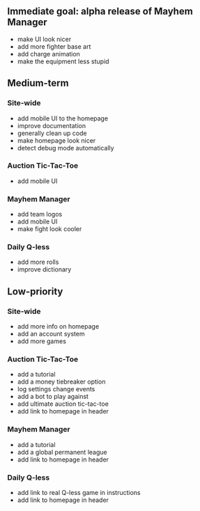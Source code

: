 ## Immediate goal: alpha release of Mayhem Manager
- make UI look nicer
- add more fighter base art
- add charge animation
- make the equipment less stupid

## Medium-term
### Site-wide
- add mobile UI to the homepage
- improve documentation
- generally clean up code
- make homepage look nicer
- detect debug mode automatically

### Auction Tic-Tac-Toe
- add mobile UI

### Mayhem Manager
- add team logos
- add mobile UI
- make fight look cooler

### Daily Q-less
- add more rolls
- improve dictionary

## Low-priority
### Site-wide
- add more info on homepage
- add an account system
- add more games

### Auction Tic-Tac-Toe
- add a tutorial
- add a money tiebreaker option
- log settings change events
- add a bot to play against
- add ultimate auction tic-tac-toe
- add link to homepage in header

### Mayhem Manager
- add a tutorial
- add a global permanent league
- add link to homepage in header

### Daily Q-less
- add link to real Q-less game in instructions
- add link to homepage in header